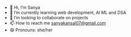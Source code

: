 - 👋 Hi, I’m Sanya
- 🌱 I’m currently learning web development, AI ML and DSA
- 💞️ I’m looking to collaborate on projects
- 📫 How to reach me sanyakansal07@gmail.com
- 😄 Pronouns: she/her

<!---
sannya07/sannya07 is a ✨ special ✨ repository because its `README.md` (this file) appears on your GitHub profile.
You can click the Preview link to take a look at your changes.
--->

